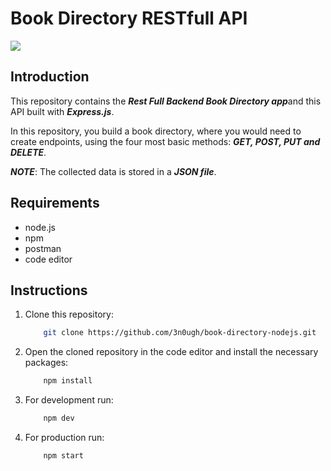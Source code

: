 Book Directory RESTfull API
===========================

  <img src="https://user-images.githubusercontent.com/69458980/128169264-5dd902c7-cc9a-4a17-a36d-6492800ca301.jpg">
  
## Introduction


This repository contains the ***Rest Full Backend Book Directory app***and this API built with ***Express.js***. 

In this repository, you build a book directory, where you would need to create endpoints, using the 
four most basic methods: ***GET, POST, PUT and DELETE***.

***NOTE***: The collected data is stored in a ***JSON file***.

## Requirements

- node.js
- npm
- postman
- code editor

## Instructions

1. Clone this repository:
	```bash
		git clone https://github.com/3n0ugh/book-directory-nodejs.git
	```
	
2. Open the cloned repository in the code editor and install the necessary packages:
	```bash
		npm install
	```
	
3. For development run:
	```bash
		npm dev
	```
	
4. For production run:
	```bash
		npm start
	```
	



